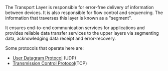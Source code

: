 The Transport Layer is responsible for error-free delivery of information between devices. It is also responsible for flow control and sequencing. The information that traverses this layer is known as a "segment".

It ensures end-to-end communication services for applications and provides reliable data transfer services to the upper layers via segmenting data, acknowledging data receipt and error-recovery.

Some protocols that operate here are:

- [User Datagram Protocol]() (UDP)
- [Transmission Control Protocol]()(TCP)

